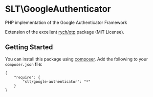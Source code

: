SLT\GoogleAuthenticator
=======================

PHP implementation of the Google Authenticator Framework

Extension of the excellent [rych/otp](https://packagist.org/packages/rych/otp) package (MIT License).

Getting Started
----------------
You can install this package using [composer](http://getcomposer.org/). Add the following to your `composer.json` file:

    {
        "require": {
            "slt/google-authenticator": "*"
        }
    }